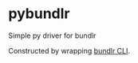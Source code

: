 # pybundlr
Simple py driver for bundlr

Constructed by wrapping [bundlr CLI](https://docs.bundlr.network/docs/client/cli).
